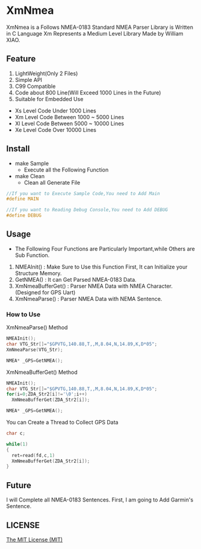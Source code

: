 # XmNmea

XmNmea is a Follows NMEA-0183 Standard NMEA Parser Library is Written in C Language
Xm Represents a Medium Level Library Made by William XIAO.

## Feature

1. LightWeight(Only 2 Files)
2. Simple API
3. C99 Compatible
4. Code about 800 Line(Will Exceed 1000 Lines in the Future)
5. Suitable for Embedded Use
* Xs Level Code Under 1000 Lines 
* Xm Level Code Between 1000 ~ 5000 Lines
* Xl Level Code Between 5000 ~ 10000 Lines
* Xe Level Code Over 10000 Lines

## Install

* make Sample
  * Execute all the Following Function
* make Clean
  * Clean all Generate File

```c
//If you want to Execute Sample Code,You need to Add Main
#define MAIN

//If you want to Reading Debug Console,You need to Add DEBUG
#define DEBUG
```

## Usage

* The Following Four Functions are Particularly Important,while Others are Sub Function.
1. NMEAInit() : Make Sure to Use this Function First, It can Initialize your Structure Memory.
2. GetNMEA() : It can Get Parsed NMEA-0183 Data.
3. XmNmeaBufferGet() : Parser NMEA Data with NMEA Character.(Designed for GPS Uart)
4. XmNmeaParse() : Parser NMEA Data with NEMA Sentence.

### How to Use

XmNmeaParse() Method

```c
NMEAInit();
char VTG_Str[]="$GPVTG,140.88,T,,M,8.04,N,14.89,K,D*05";
XmNmeaParse(VTG_Str);

NMEA* _GPS=GetNMEA();
```

XmNmeaBufferGet() Method

```c
NMEAInit();
char VTG_Str[]="$GPVTG,140.88,T,,M,8.04,N,14.89,K,D*05";
for(i=0;ZDA_Str2[i]!='\0';i++)
  XmNmeaBufferGet(ZDA_Str2[i]);

NMEA* _GPS=GetNMEA();
```

You can Create a Thread to Collect GPS Data

```c
char c;

while(1)
{
  ret=read(fd,c,1)
  XmNmeaBufferGet(ZDA_Str2[i]);
}
```

## Future

I will Complete all NMEA-0183 Sentences. First, I am going to Add Garmin's Sentence.

## LICENSE

[The MIT License (MIT)](http://opensource.org/licenses/mit-license.php)
